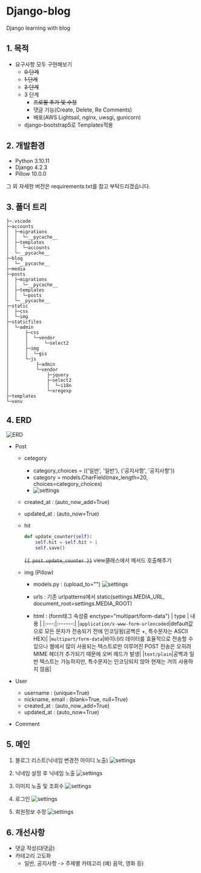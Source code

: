 # Django-blog
Django learning with blog

## 1. 목적
- 요구사항 모두 구현해보기
    - ~~0 단계~~
    - ~~1 단계~~
    - ~~2 단계~~
    - 3 단계
        - ~~프로필 추가 및 수정~~
        - 댓글 기능(Create, Delete, Re Comments)
        - 배포(AWS Lightsail, nginx, uwsgi, gunicorn)
    - django-bootstrap5로 Templates적용

## 2. 개발환경

- Python 3.10.11
- Django 4.2.3
- Pillow 10.0.0

그 외 자세한 버전은 requirements.txt를 참고 부탁드리겠습니다.

## 3. 폴더 트리
```
├─.vscode
├─accounts
│  ├─migrations
│  │  └─__pycache__
│  ├─templates
│  │  └─accounts
│  └─__pycache__
├─blog
│  └─__pycache__
├─media
├─posts
│  ├─migrations
│  │  └─__pycache__
│  ├─templates
│  │  └─posts
│  └─__pycache__
├─static
│  ├─css
│  └─img
├─staticfiles
│  └─admin
│      ├─css
│      │  └─vendor
│      │      └─select2
│      ├─img
│      │  └─gis
│      └─js
│          ├─admin
│          └─vendor
│              ├─jquery
│              ├─select2
│              │  └─i18n
│              └─xregexp
├─templates
└─venv
```

## 4. ERD
![ERD](/asset/ERD.png)

- Post
    - cetegory
        - category_choices = (('일반', '일반'), ('공지사항', '공지사항'))
        - category = models.CharField(max_length=20, choices=category_choices)
        - ![settings](/asset/6.png)
    - created_at : (auto_now_add=True)
    - updated_at : (auto_now=True)
    - hit
        ```python
        def update_counter(self):
            self.hit = self.hit + 1
            self.save()
        ```

        ~~`{{ post.update_counter }}`~~
        view클래스에서 메서드 호출해주기

    - img (Pillow)
        - models.py : (upload_to="")
            ![settings](/asset/post_img.png)

        - urls : 기존 urlpatterns에서 static(settings.MEDIA_URL, document_root=settings.MEDIA_ROOT)
        
        - html : (form태그 속성중 enctype="multipart/form-data")
            | type | 내용 |
            |:---:|:------:|
            |`application/x-www-form-urlencoded`|default값으로 모든 문자가 전송되기 전에 인코딩됨(공백은 +, 특수문자는 ASCII HEX)|
            |`multipart/form-data`|바이너리 데이터를 효율적으로 전송할 수 있으나 웹에서 많이 사용되는 텍스트로만 이루어진 POST 전송은 오히려 MIME 헤더가 추가되기 때문에 오버 헤드가 발생|
            |`text/plain`|공백과 일반 텍스트는 가능하지만, 특수문자는 인코딩되지 않아 현재는 거의 사용하지 않음|

- User
    - username : (unique=True)
    - nickname, email : (blank=True, null=True)
    - created_at : (auto_now_add=True)
    - updated_at : (auto_now=True)

- Comment


## 5. 메인

1. 블로그 리스트(닉네임 변경전 아이디 노출)
    ![settings](/asset/1.png)

2. 닉네임 설정 후 닉네임 노출
    ![settings](/asset/2.png)

3. 이미지 노출 및 조회수
    ![settings](/asset/3.png)

4. 로그인
    ![settings](/asset/4.png)

5. 회원정보 수정
    ![settings](/asset/5.png)

## 6. 개선사항
- 댓글 작성(대댓글)
- 카테고리 고도화
    - 일반, 공지사항 -> 주제별 카테고리 (예) 음악, 영화 등)
